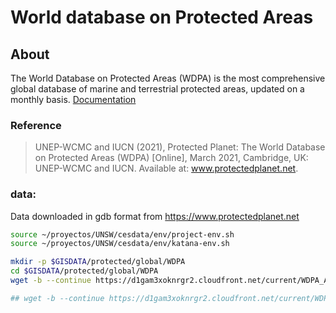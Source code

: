 # World database on Protected Areas

## About

The World Database on Protected Areas (WDPA) is the most comprehensive global database of marine and terrestrial protected areas, updated on a monthly basis.
[Documentation](http://pp-import-production.s3.amazonaws.com/WDPA_Manual_1_5.pdf)


### Reference
> UNEP-WCMC and IUCN (2021), Protected Planet: The World Database on Protected Areas (WDPA) [Online], March 2021, Cambridge, UK: UNEP-WCMC and IUCN. Available at: www.protectedplanet.net.

### data:

Data downloaded in gdb format from https://www.protectedplanet.net


```sh
source ~/proyectos/UNSW/cesdata/env/project-env.sh
source ~/proyectos/UNSW/cesdata/env/katana-env.sh

mkdir -p $GISDATA/protected/global/WDPA
cd $GISDATA/protected/global/WDPA
wget -b --continue https://d1gam3xoknrgr2.cloudfront.net/current/WDPA_Apr2021_Public.zip

## wget -b --continue https://d1gam3xoknrgr2.cloudfront.net/current/WDPA_Mar2021_Public.zip

```
